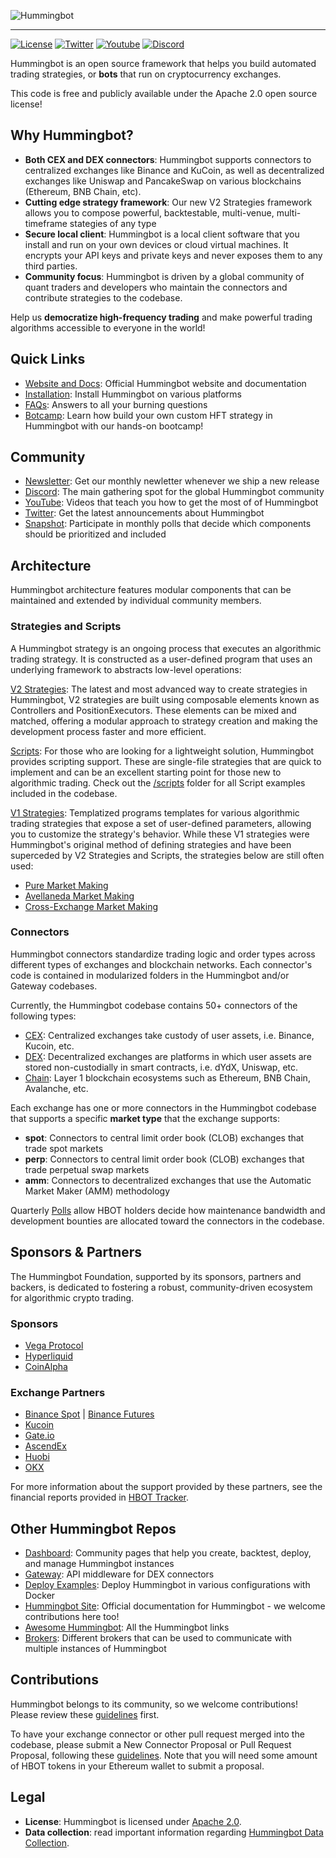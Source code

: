 ![Hummingbot](https://i.ibb.co/X5zNkKw/blacklogo-with-text.png)

----
[![License](https://img.shields.io/badge/License-Apache%202.0-informational.svg)](https://github.com/hummingbot/hummingbot/blob/master/LICENSE)
[![Twitter](https://img.shields.io/twitter/url?url=https://twitter.com/_hummingbot?style=social&label=_hummingbot)](https://twitter.com/_hummingbot)
[![Youtube](https://img.shields.io/youtube/channel/subscribers/UCxzzdEnDRbylLMWmaMjywOA)](https://www.youtube.com/@hummingbot)
[![Discord](https://img.shields.io/discord/530578568154054663?logo=discord&logoColor=white&style=flat-square)](https://discord.gg/hummingbot)

Hummingbot is an open source  framework that helps you build automated trading strategies, or **bots** that run on cryptocurrency exchanges.

This code is free and publicly available under the Apache 2.0 open source license!

## Why Hummingbot?

* **Both CEX and DEX connectors**: Hummingbot supports connectors to centralized exchanges like Binance and KuCoin, as well as decentralized exchanges like Uniswap and PancakeSwap on various blockchains (Ethereum, BNB Chain, etc).
* **Cutting edge strategy framework**: Our new V2 Strategies framework allows you to compose powerful, backtestable, multi-venue, multi-timeframe stategies of any type
* **Secure local client**: Hummingbot is a local client software that you install and run on your own devices or cloud virtual machines. It encrypts your API keys and private keys and never exposes them to any third parties.
* **Community focus**: Hummingbot is driven by a global community of quant traders and developers who maintain the connectors and contribute strategies to the codebase.

Help us **democratize high-frequency trading** and make powerful trading algorithms accessible to everyone in the world!


## Quick Links

* [Website and Docs](https://hummingbot.org): Official Hummingbot website and documentation
* [Installation](https://hummingbot.org/installation/): Install Hummingbot on various platforms
* [FAQs](https://hummingbot.org/faq/): Answers to all your burning questions
* [Botcamp](https://hummingbot.org/botcamp/): Learn how build your own custom HFT strategy in Hummingbot with our hands-on bootcamp!

## Community

* [Newsletter](https://hummingbot.substack.com): Get our monthly newletter whenever we ship a new release
* [Discord](https://discord.gg/hummingbot): The main gathering spot for the global Hummingbot community
* [YouTube](https://www.youtube.com/c/hummingbot): Videos that teach you how to get the most of of Hummingbot
* [Twitter](https://twitter.com/_hummingbot): Get the latest announcements about Hummingbot
* [Snapshot](https://snapshot.org/#/hbot-prp.eth): Participate in monthly polls that decide which components should be prioritized and included

## Architecture

Hummingbot architecture features modular components that can be maintained and extended by individual community members.

### Strategies and Scripts

A Hummingbot strategy is an ongoing process that executes an algorithmic trading strategy. It is constructed as a user-defined program that uses an underlying framework to abstracts low-level operations:

[V2 Strategies](https://hummingbot.org/v2-strategies/): The latest and most advanced way to create strategies in Hummingbot, V2 strategies are built using composable elements known as Controllers and PositionExecutors. These elements can be mixed and matched, offering a modular approach to strategy creation and making the development process faster and more efficient.

[Scripts](https://hummingbot.org/scripts/): For those who are looking for a lightweight solution, Hummingbot provides scripting support. These are single-file strategies that are quick to implement and can be an excellent starting point for those new to algorithmic trading. Check out the [/scripts](https://github.com/hummingbot/hummingbot/tree/master/scripts) folder for all Script examples included in the codebase.

[V1 Strategies](https://hummingbot.org/v1-strategies/): Templatized programs templates for various algorithmic trading strategies that expose a set of user-defined parameters, allowing you to customize the strategy's behavior. While these V1 strategies were Hummingbot's original method of defining strategies and have been superceded by V2 Strategies and Scripts, the strategies below are still often used:

* [Pure Market Making](https://hummingbot.org/strategies/pure-market-making/)
* [Avellaneda Market Making](https://hummingbot.org/strategies/avellaneda-market-making/)
* [Cross-Exchange Market Making](https://hummingbot.org/strategies/cross-exchange-market-making/)

### Connectors

Hummingbot connectors standardize trading logic and order types across different types of exchanges and blockchain networks. Each connector's code is contained in modularized folders in the Hummingbot and/or Gateway codebases.

Currently, the Hummingbot codebase contains 50+ connectors of the following types:

* [CEX](https://hummingbot.org/cex-connectors/): Centralized exchanges take custody of user assets, i.e. Binance, Kucoin, etc.
* [DEX](https://hummingbot.org/dex-connectors/): Decentralized exchanges are platforms in which user assets are stored non-custodially in smart contracts, i.e. dYdX, Uniswap, etc.
* [Chain](https://hummingbot.org/chains/): Layer 1 blockchain ecosystems such as Ethereum, BNB Chain, Avalanche, etc.

Each exchange has one or more connectors in the Hummingbot codebase that supports a specific **market type** that the exchange supports:

 * **spot**: Connectors to central limit order book (CLOB) exchanges that trade spot markets
 * **perp**: Connectors to central limit order book (CLOB) exchanges that trade perpetual swap markets
 * **amm**: Connectors to decentralized exchanges that use the Automatic Market Maker (AMM) methodology

Quarterly [Polls](https://docs.hummingbot.org/governance/polls/) allow HBOT holders decide how maintenance bandwidth and development bounties are allocated toward the connectors in the codebase.

## Sponsors & Partners

The Hummingbot Foundation, supported by its sponsors, partners and backers, is dedicated to fostering a robust, community-driven ecosystem for algorithmic crypto trading.

### Sponsors

- [Vega Protocol](https://vega.xyz/)
- [Hyperliquid](https://hyperliquid.xyz/)
- [CoinAlpha](https://coinalpha.com/)

### Exchange Partners

* [Binance Spot](https://www.binance.com/en/register?ref=FQQNNGCD) | [Binance Futures](https://www.binance.com/en/futures/ref?code=hummingbot)
* [Kucoin](https://www.kucoin.com/ucenter/signup?rcode=272KvRf)
* [Gate.io](https://www.gate.io/signup/5868285)
* [AscendEx](https://ascendex.com/register?inviteCode=UEIXNXKW)
* [Huobi](https://www.htx.com/)
* [OKX](https://www.okx.com/join/1931920)

For more information about the support provided by these partners, see the financial reports provided in [HBOT Tracker](https://docs.google.com/spreadsheets/d/1UNAumPMnXfsghAAXrfKkPGRH9QlC8k7Cu1FGQVL1t0M/edit#gid=285483484).

## Other Hummingbot Repos

* [Dashboard](https://github.com/hummingbot/dashboard): Community pages that help you create, backtest, deploy, and manage Hummingbot instances
* [Gateway](https://github.com/hummingbot/gateway): API middleware for DEX connectors
* [Deploy Examples](https://github.com/hummingbot/deploy-examples): Deploy Hummingbot in various configurations with Docker
* [Hummingbot Site](https://github.com/hummingbot/hummingbot-site): Official documentation for Hummingbot - we welcome contributions here too!
* [Awesome Hummingbot](https://github.com/hummingbot/awesome-hummingbot): All the Hummingbot links
* [Brokers](https://github.com/hummingbot/brokers): Different brokers that can be used to communicate with multiple instances of Hummingbot

## Contributions

Hummingbot belongs to its community, so we welcome contributions! Please review these [guidelines](./CONTRIBUTING.md) first.

To have your exchange connector or other pull request merged into the codebase, please submit a New Connector Proposal or Pull Request Proposal, following these [guidelines](https://hummingbot.org/governance/proposals/). Note that you will need some amount of HBOT tokens in your Ethereum wallet to submit a proposal.

## Legal

* **License**: Hummingbot is licensed under [Apache 2.0](./LICENSE).
* **Data collection**: read important information regarding [Hummingbot Data Collection](./DATA_COLLECTION.md).
